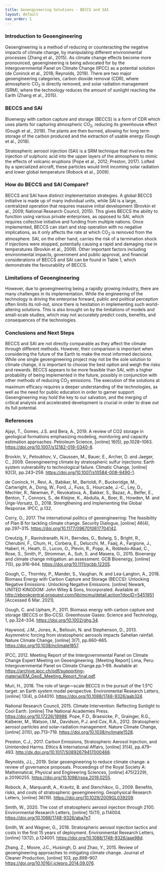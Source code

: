 ```yaml
---
title: Geoengineering Solutions - BECCS and SAI
layout: default
nav_order: 1
---
```


### Introduction to Geoengineering
Geoengineering is a method of reducing or counteracting the negative impacts of climate change, by manipulating different environmental processes (Zhang et al., 2015). As climate change effects become more pronounced, geoengineering is being advocated for by the Intergovernmental Panel on Climate Change (IPCC) as a potential solution (de Coninck et al., 2018; Reynolds, 2019). There are two major geoengineering categories, carbon dioxide removal (CDR), where atmospheric CO<sub>2</sub> is directly removed, and solar radiation management (SRM), where the technology reduces the amount of sunlight reaching the Earth (Zhang et al., 2015). 

### BECCS and SAI
Bioenergy with carbon capture and storage (BECCS) is a form of CDR which uses plants for capturing atmospheric CO<sub>2</sub>, reducing its greenhouse effect (Gough et al., 2018). The plants are then burned, allowing for long term storage of the carbon produced and the extraction of usable energy (Gough et al., 2018).

Stratospheric aerosol injection (SAI) is a SRM technique that involves the injection of sulphuric acid into the upper layers of the atmosphere to mimic the effects of volcanic eruptions (Pope et al., 2012; Preston, 2017). Lofted by a specialized aircraft, these particles would limit incoming solar radiation and lower global temperature (Robock et al., 2009). 

### How do BECCS and SAI Compare? 
BECCS and SAI have distinct implementation strategies. A global BECCS initiative is made up of many individual units, while SAI is a large, centralized operation that requires massive initial development (Brovkin et al., 2009; National Research Council, 2015). This gives BECCS the ability to function using various private enterprises, as opposed to SAI, which requires collective initiative and funding from multiple nations. Once implemented, BECCS can start and stop operation with no negative implications, as it only affects the rate at which CO<sub>2</sub> is removed from the atmosphere. SAI, on the other hand, carries the risk of a termination shock if injections were stopped, potentially causing a rapid and damaging rise in temperatures (Brovkin et al., 2009). Other important factors including environmental impacts, government and public approval, and financial considerations of BECCS and SAI can be found in Table 1, which demonstrate the favourability of BECCS. 

### Limitations of Geoengineering 
However, due to geoengineering being a rapidly growing industry, there are many challenges in its implementation. While the engineering of the technology is driving the enterprise forward, public and political perception often limits its roll-out, since there is hesitation in implementing such world-altering solutions. This is also brought on by the limitations of models and small-scale studies, which may not accurately predict costs, benefits, and consequences of the technologies. 

### Conclusions and Next Steps
BECCS and SAI are not directly comparable as they affect the climate through different methods. However, their comparison is important when considering the future of the Earth to make the most informed decisions. While one single geoengineering project may not be the sole solution to climate change, it is important to choose the best option and weigh the risks and rewards. BECCS appears to be more feasible than SAI, with a higher probability of being implemented in the future, possibly in conjunction with other methods of reducing CO<sub>2</sub> emissions. The execution of the solutions at maximum efficacy requires a deeper understanding of the technologies, as well as the need for public education in order to garner support. Geoengineering may hold the key to our salvation, and the merging of critical analysis and accelerated development is crucial in order to draw out its full potential.

### References
Ajayi, T., Gomes, J.S. and Bera, A., 2019. A review of CO2 storage in geological formations emphasizing modeling, monitoring and capacity estimation approaches. Petroleum Science, [online] 16(5), pp.1028–1063. https://doi.org/10.1007/s12182-019-0340-8.

Brovkin, V., Petoukhov, V., Claussen, M., Bauer, E., Archer, D. and Jaeger, C., 2009. Geoengineering climate by stratospheric sulfur injections: Earth system vulnerability to technological failure. Climatic Change, [online] 92(3), pp.243–259. https://doi.org/10.1007/s10584-008-9490-1.

de Coninck, H., Revi, A., Babiker, M., Bertoldi, P., Buckeridge, M., Cartwright, A., Dong, W., Ford, J., Fuss, S., Hourcade, J.-C., Ley, D., Mechler, R., Newman, P., Revokatova, A., Bakker, S., Bazaz, A., Belfer, E., Benton, T., Connors, S., de Kleijne, K., Abdulla, A., Boer, R., Howden, M. and Ürge-Vorsatz, D., 2018. Strengthening and Implementing the Global Response. IPCC, p.132.

Corry, O., 2017. The international politics of geoengineering: The feasibility of Plan B for tackling climate change. Security Dialogue, [online] 48(4), pp.297–315. https://doi.org/10.1177/0967010617704142.

Creutzig, F., Ravindranath, N.H., Berndes, G., Bolwig, S., Bright, R., Cherubini, F., Chum, H., Corbera, E., Delucchi, M., Faaij, A., Fargione, J., Haberl, H., Heath, G., Lucon, O., Plevin, R., Popp, A., Robledo‐Abad, C., Rose, S., Smith, P., Stromman, A., Suh, S. and Masera, O., 2015. Bioenergy and climate change mitigation: an assessment. GCB Bioenergy, [online] 7(5), pp.916–944. https://doi.org/10.1111/gcbb.12205.

Gough, C., Thornley, P., Mander, S., Vaughan, N. and Lea-Langton, A., 2018. Biomass Energy with Carbon Capture and Storage (BECCS): Unlocking Negative Emissions : Unlocking Negative Emissions. [online] Newark, UNITED KINGDOM: John Wiley & Sons, Incorporated. Available at: <http://ebookcentral.proquest.com/lib/mcmu/detail.action?docID=5451951> [Accessed 6 Mar. 2021].

Gough, C. and Upham, P., 2011. Biomass energy with carbon capture and storage (BECCS or Bio‐CCS). Greenhouse Gases: Science and Technology, 1, pp.324–334. https://doi.org/10.1002/ghg.34.

Haywood, J.M., Jones, A., Bellouin, N. and Stephenson, D., 2013. Asymmetric forcing from stratospheric aerosols impacts Sahelian rainfall. Nature Climate Change, [online] 3(7), pp.660–665. https://doi.org/10.1038/nclimate1857.

IPCC, 2012. Meeting Report of the Intergovernmental Panel on Climate Change Expert Meeting on Geoengineering. [Meeting Report] Lima, Peru: Intergovernmental Panel on Climate Change.pp.1–99. Available at: <https://archive.ipcc.ch/pdf/supporting-material/EM_GeoE_Meeting_Report_final.pdf>.

Muri, H., 2018. The role of large—scale BECCS in the pursuit of the 1.5°C target: an Earth system model perspective. Environmental Research Letters, [online] 13(4), p.044010. https://doi.org/10.1088/1748-9326/aab324.

National Research Council, 2015. Climate Intervention: Reflecting Sunlight to Cool Earth. [online] The National Academies Press. https://doi.org/10.17226/18988.
Pope, F.D., Braesicke, P., Grainger, R.G., Kalberer, M., Watson, I.M., Davidson, P.J. and Cox, R.A., 2012. Stratospheric aerosol particles and solar-radiation management. Nature Climate Change, [online] 2(10), pp.713–719. https://doi.org/10.1038/nclimate1528.

Preston, C.J., 2017. Carbon Emissions, Stratospheric Aerosol Injection, and Unintended Harms. Ethics & International Affairs, [online] 31(4), pp.479–493. http://dx.doi.org/10.1017/S0892679417000466.

Reynolds, J.L., 2019. Solar geoengineering to reduce climate change: a review of governance proposals. Proceedings of the Royal Society A: Mathematical, Physical and Engineering Sciences, [online] 475(2229), p.20190255. https://doi.org/10.1098/rspa.2019.0255.

Robock, A., Marquardt, A., Kravitz, B. and Stenchikov, G., 2009. Benefits, risks, and costs of stratospheric geoengineering. Geophysical Research Letters, [online] 36(19). https://doi.org/10.1029/2009GL039209.

Smith, W., 2020. The cost of stratospheric aerosol injection through 2100. Environmental Research Letters, [online] 15(11), p.114004. https://doi.org/10.1088/1748-9326/aba7e7.

Smith, W. and Wagner, G., 2018. Stratospheric aerosol injection tactics and costs in the first 15 years of deployment. Environmental Research Letters, [online] 13(12), p.124001. https://doi.org/10.1088/1748-9326/aae98d.

Zhang, Z., Moore, J.C., Huisingh, D. and Zhao, Y., 2015. Review of geoengineering approaches to mitigating climate change. Journal of Cleaner Production, [online] 103, pp.898–907. https://doi.org/10.1016/j.jclepro.2014.09.076.

